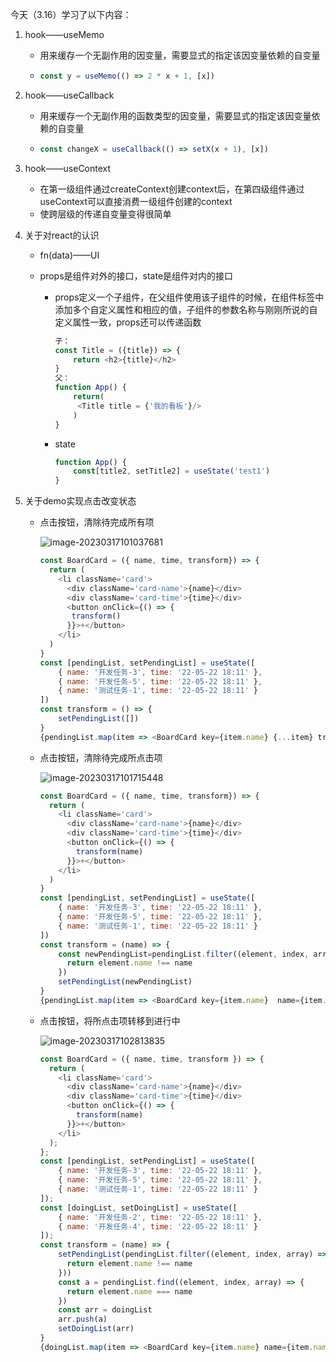 今天（3.16）学习了以下内容：

1. hook——useMemo

   - 用来缓存一个无副作用的因变量，需要显式的指定该因变量依赖的自变量

   - ```js
     const y = useMemo(() => 2 * x + 1, [x])
     ```

2. hook——useCallback

   - 用来缓存一个无副作用的函数类型的因变量，需要显式的指定该因变量依赖的自变量

   - ```js
     const changeX = useCallback(() => setX(x + 1), [x])
     ```

3. hook——useContext

   - 在第一级组件通过createContext创建context后，在第四级组件通过useContext可以直接消费一级组件创建的context
   - 使跨层级的传递自变量变得很简单

4. 关于对react的认识

   - fn(data)——UI

   - props是组件对外的接口，state是组件对内的接口

     - props定义一个子组件，在父组件使用该子组件的时候，在组件标签中添加多个自定义属性和相应的值，子组件的参数名称与刚刚所说的自定义属性一致，props还可以传递函数

       ```js
       子：
       const Title = ({title}) => {
           return <h2>{title}</h2>
       }
       父：
       function App() {
           return(
           	<Title title = {'我的看板'}/>
           )
       }
       ```

     - state

       ```js
       function App() {
           const[title2, setTitle2] = useState('test1')
       }
       ```

5. 关于demo实现点击改变状态

   - 点击按钮，清除待完成所有项

     ![image-20230317101037681](C:\Users\28346\AppData\Roaming\Typora\typora-user-images\image-20230317101037681.png)
   
     ```js
     const BoardCard = ({ name, time, transform}) => {
       return (
         <li className='card'>
           <div className='card-name'>{name}</div>
           <div className='card-time'>{time}</div>
           <button onClick={() => {
           	transform()
           }}>+</button>
         </li>
       )
     }
     const [pendingList, setPendingList] = useState([
         { name: '开发任务-3', time: '22-05-22 18:11' },
         { name: '开发任务-5', time: '22-05-22 18:11' },
         { name: '测试任务-1', time: '22-05-22 18:11' }
     ])
     const transform = () => {
         setPendingList([])
     }
     {pendingList.map(item => <BoardCard key={item.name} {...item} transform={transform}/>)}
     ```
   
   - 点击按钮，清除待完成所点击项
   
     ![image-20230317101715448](C:\Users\28346\AppData\Roaming\Typora\typora-user-images\image-20230317101715448.png)
   
     ```js
     const BoardCard = ({ name, time, transform}) => {
       return (
         <li className='card'>
           <div className='card-name'>{name}</div>
           <div className='card-time'>{time}</div>
           <button onClick={() => {
             transform(name)
           }}>+</button>
         </li>
       )
     }
     const [pendingList, setPendingList] = useState([
         { name: '开发任务-3', time: '22-05-22 18:11' },
         { name: '开发任务-5', time: '22-05-22 18:11' },
         { name: '测试任务-1', time: '22-05-22 18:11' }
     ])
     const transform = (name) => {
         const newPendingList=pendingList.filter((element, index, array) => {
           return element.name !== name
         })
         setPendingList(newPendingList)
     }
     {pendingList.map(item => <BoardCard key={item.name}  name={item.name} time={item.time} transform={transform}/>)}
     ```
   
   - 点击按钮，将所点击项转移到进行中
   
     ![image-20230317102813835](C:\Users\28346\AppData\Roaming\Typora\typora-user-images\image-20230317102813835.png)
     
     ```js
     const BoardCard = ({ name, time, transform }) => {
       return (
         <li className='card'>
           <div className='card-name'>{name}</div>
           <div className='card-time'>{time}</div>
           <button onClick={() => {
             transform(name)
           }}>+</button>
         </li>
       );
     };
     const [pendingList, setPendingList] = useState([
         { name: '开发任务-3', time: '22-05-22 18:11' },
         { name: '开发任务-5', time: '22-05-22 18:11' },
         { name: '测试任务-1', time: '22-05-22 18:11' }
     ]);
     const [doingList, setDoingList] = useState([
         { name: '开发任务-2', time: '22-05-22 18:11' },
         { name: '开发任务-4', time: '22-05-22 18:11' }
     ]);
     const transform = (name) => {
         setPendingList(pendingList.filter((element, index, array) => {
           return element.name !== name
         }))
         const a = pendingList.find((element, index, array) => {
           return element.name === name
         })
         const arr = doingList
         arr.push(a)
         setDoingList(arr)
     }
     {doingList.map(item => <BoardCard key={item.name} name={item.name} time={item.time} transform={transform}/>)}
     ```
     
     